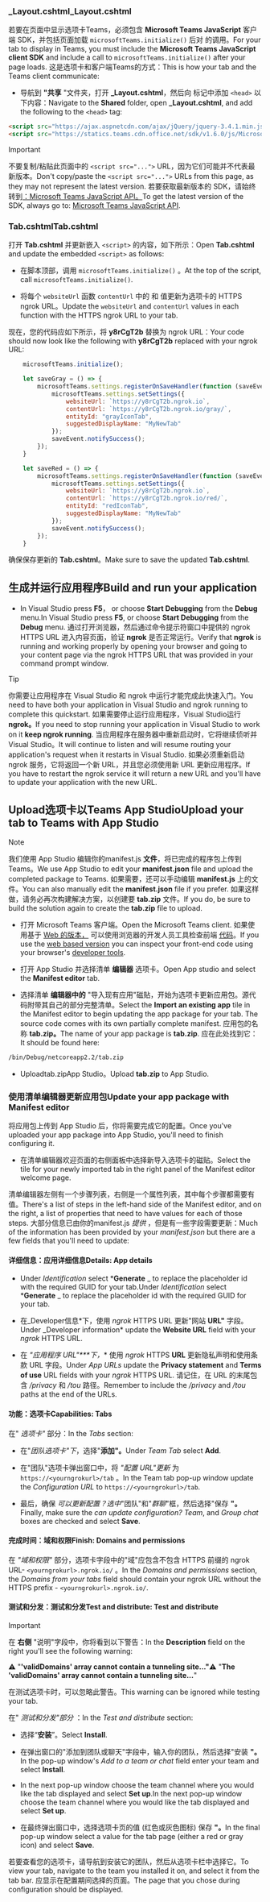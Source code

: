 ### <a name="_layoutcshtml"></a><span data-ttu-id="c6cb1-101">_Layout.cshtml</span><span class="sxs-lookup"><span data-stu-id="c6cb1-101">_Layout.cshtml</span></span>

<span data-ttu-id="c6cb1-102">若要在页面中显示选项卡Teams，必须包含 **Microsoft Teams JavaScript** 客户端 SDK，并包括页面加载 `microsoftTeams.initialize()` 后对 的调用。</span><span class="sxs-lookup"><span data-stu-id="c6cb1-102">For your tab to display in Teams, you must include the **Microsoft Teams JavaScript client SDK** and include a call to `microsoftTeams.initialize()` after your page loads.</span></span> <span data-ttu-id="c6cb1-103">这是选项卡和客户端Teams的方式：</span><span class="sxs-lookup"><span data-stu-id="c6cb1-103">This is how your tab and the Teams client communicate:</span></span>

- <span data-ttu-id="c6cb1-104">导航到 **"共享** "文件夹，打开 **_Layout.cshtml**，然后向 标记中添加 `<head>` 以下内容：</span><span class="sxs-lookup"><span data-stu-id="c6cb1-104">Navigate to the **Shared** folder, open **_Layout.cshtml**, and add the following to the `<head>` tag:</span></span>

```html
<script src="https://ajax.aspnetcdn.com/ajax/jQuery/jquery-3.4.1.min.js"></script>
<script src="https://statics.teams.cdn.office.net/sdk/v1.6.0/js/MicrosoftTeams.min.js"></script>
```

>[!IMPORTANT]
><span data-ttu-id="c6cb1-105">不要复制/粘贴此页面中的 `<script src="...">` URL，因为它们可能并不代表最新版本。</span><span class="sxs-lookup"><span data-stu-id="c6cb1-105">Don't copy/paste the `<script src="...">` URLs from this page, as they may not represent the latest version.</span></span> <span data-ttu-id="c6cb1-106">若要获取最新版本的 SDK，请始终转到[：Microsoft Teams JavaScript API。](https://www.npmjs.com/package/@microsoft/teams-js)</span><span class="sxs-lookup"><span data-stu-id="c6cb1-106">To get the latest version of the SDK, always go to: [Microsoft Teams JavaScript API](https://www.npmjs.com/package/@microsoft/teams-js).</span></span>

### <a name="tabcshtml"></a><span data-ttu-id="c6cb1-107">Tab.cshtml</span><span class="sxs-lookup"><span data-stu-id="c6cb1-107">Tab.cshtml</span></span>

<span data-ttu-id="c6cb1-108">打开 **Tab.cshtml** 并更新嵌入 `<script>` 的内容，如下所示：</span><span class="sxs-lookup"><span data-stu-id="c6cb1-108">Open **Tab.cshtml** and update the embedded `<script>` as follows:</span></span>

- <span data-ttu-id="c6cb1-109">在脚本顶部，调用 `microsoftTeams.initialize()` 。</span><span class="sxs-lookup"><span data-stu-id="c6cb1-109">At the top of the script, call `microsoftTeams.initialize()`.</span></span>

- <span data-ttu-id="c6cb1-110">将每个 `websiteUrl` 函数 `contentUrl` 中的 和 值更新为选项卡的 HTTPS ngrok URL。</span><span class="sxs-lookup"><span data-stu-id="c6cb1-110">Update the `websiteUrl` and `contentUrl` values in each function with the HTTPS ngrok URL to your tab.</span></span>

<span data-ttu-id="c6cb1-111">现在，您的代码应如下所示，将 **y8rCgT2b** 替换为 ngrok URL：</span><span class="sxs-lookup"><span data-stu-id="c6cb1-111">Your code should now look like the following with **y8rCgT2b** replaced with your ngrok URL:</span></span>

```javascript
    microsoftTeams.initialize();

    let saveGray = () => {
        microsoftTeams.settings.registerOnSaveHandler(function (saveEvent) {
            microsoftTeams.settings.setSettings({
                websiteUrl: `https://y8rCgT2b.ngrok.io`,
                contentUrl: `https://y8rCgT2b.ngrok.io/gray/`,
                entityId: "grayIconTab",
                suggestedDisplayName: "MyNewTab"
            });
            saveEvent.notifySuccess();
        });
    }

    let saveRed = () => {
        microsoftTeams.settings.registerOnSaveHandler(function (saveEvent) {
            microsoftTeams.settings.setSettings({
                websiteUrl: `https://y8rCgT2b.ngrok.io`,
                contentUrl: `https://y8rCgT2b.ngrok.io/red/`,
                entityId: "redIconTab",
                suggestedDisplayName: "MyNewTab"
            });
            saveEvent.notifySuccess();
        });
    }
```

<span data-ttu-id="c6cb1-112">确保保存更新的 **Tab.cshtml**。</span><span class="sxs-lookup"><span data-stu-id="c6cb1-112">Make sure to save the updated **Tab.cshtml**.</span></span>

## <a name="build-and-run-your-application"></a><span data-ttu-id="c6cb1-113">生成并运行应用程序</span><span class="sxs-lookup"><span data-stu-id="c6cb1-113">Build and run your application</span></span>

- <span data-ttu-id="c6cb1-114">In Visual Studio press **F5**， or choose **Start Debugging** from the **Debug** menu.</span><span class="sxs-lookup"><span data-stu-id="c6cb1-114">In Visual Studio press **F5**, or choose **Start Debugging** from the **Debug** menu.</span></span> <span data-ttu-id="c6cb1-115">通过打开浏览器，然后通过命令提示符窗口中提供的 ngrok HTTPS URL 进入内容页面，验证 **ngrok** 是否正常运行。</span><span class="sxs-lookup"><span data-stu-id="c6cb1-115">Verify that **ngrok** is running and working properly by opening your browser and going to your content page via the ngrok HTTPS URL that was provided in your command prompt window.</span></span>

>[!TIP]
><span data-ttu-id="c6cb1-116">你需要让应用程序在 Visual Studio 和 ngrok 中运行才能完成此快速入门。</span><span class="sxs-lookup"><span data-stu-id="c6cb1-116">You need to have both your application in Visual Studio and ngrok running to complete this quickstart.</span></span> <span data-ttu-id="c6cb1-117">如果需要停止运行应用程序，Visual Studio运行 **ngrok。**</span><span class="sxs-lookup"><span data-stu-id="c6cb1-117">If you need to stop running your application in Visual Studio to work on it **keep ngrok running**.</span></span> <span data-ttu-id="c6cb1-118">当应用程序在服务器中重新启动时，它将继续侦听并Visual Studio。</span><span class="sxs-lookup"><span data-stu-id="c6cb1-118">It will continue to listen and will resume routing your application's request when it restarts in Visual Studio.</span></span> <span data-ttu-id="c6cb1-119">如果必须重新启动 ngrok 服务，它将返回一个新 URL，并且您必须使用新 URL 更新应用程序。</span><span class="sxs-lookup"><span data-stu-id="c6cb1-119">If you have to restart the ngrok service it will return a new URL and you'll have to update your application with the new URL.</span></span>

## <a name="upload-your-tab-to-teams-with-app-studio"></a><span data-ttu-id="c6cb1-120">Upload选项卡以Teams App Studio</span><span class="sxs-lookup"><span data-stu-id="c6cb1-120">Upload your tab to Teams with App Studio</span></span>

>[!Note]
> <span data-ttu-id="c6cb1-121">我们使用 App Studio 编辑你的manifest.js **文件**，将已完成的程序包上传到Teams。</span><span class="sxs-lookup"><span data-stu-id="c6cb1-121">We use App Studio to edit your **manifest.json** file and upload the completed package to Teams.</span></span> <span data-ttu-id="c6cb1-122">如果需要，还可以手动编辑 **manifest.js** 上的文件。</span><span class="sxs-lookup"><span data-stu-id="c6cb1-122">You can also manually edit the **manifest.json** file if you prefer.</span></span> <span data-ttu-id="c6cb1-123">如果这样做，请务必再次构建解决方案，以创建要 **tab.zip** 文件。</span><span class="sxs-lookup"><span data-stu-id="c6cb1-123">If you do, be sure to build the solution again to create the **tab.zip** file to upload.</span></span>

- <span data-ttu-id="c6cb1-124">打开 Microsoft Teams 客户端。</span><span class="sxs-lookup"><span data-stu-id="c6cb1-124">Open the Microsoft Teams client.</span></span> <span data-ttu-id="c6cb1-125">如果使用基于 [Web 的版本，](https://teams.microsoft.com) 可以使用浏览器的开发人员工具检查前端 [代码](~/tabs/how-to/developer-tools.md)。</span><span class="sxs-lookup"><span data-stu-id="c6cb1-125">If you use the [web based version](https://teams.microsoft.com) you can inspect your front-end code using your browser's [developer tools](~/tabs/how-to/developer-tools.md).</span></span>

- <span data-ttu-id="c6cb1-126">打开 App Studio 并选择清单 **编辑器** 选项卡。</span><span class="sxs-lookup"><span data-stu-id="c6cb1-126">Open App studio and select the **Manifest editor** tab.</span></span>

- <span data-ttu-id="c6cb1-127">选择清单 **编辑器中的** "导入现有应用"磁贴，开始为选项卡更新应用包。源代码附带其自己的部分完整清单。</span><span class="sxs-lookup"><span data-stu-id="c6cb1-127">Select the **Import an existing app** tile in the Manifest editor to begin updating the app package for your tab. The source code comes with its own partially complete manifest.</span></span> <span data-ttu-id="c6cb1-128">应用包的名称 **tab.zip。**</span><span class="sxs-lookup"><span data-stu-id="c6cb1-128">The name of your app package is **tab.zip**.</span></span> <span data-ttu-id="c6cb1-129">应在此处找到它：</span><span class="sxs-lookup"><span data-stu-id="c6cb1-129">It should be found here:</span></span>

```bash
/bin/Debug/netcoreapp2.2/tab.zip
```

- <span data-ttu-id="c6cb1-130">Uploadtab.zipApp  Studio。</span><span class="sxs-lookup"><span data-stu-id="c6cb1-130">Upload **tab.zip** to App Studio.</span></span>

### <a name="update-your-app-package-with-manifest-editor"></a><span data-ttu-id="c6cb1-131">使用清单编辑器更新应用包</span><span class="sxs-lookup"><span data-stu-id="c6cb1-131">Update your app package with Manifest editor</span></span>

<span data-ttu-id="c6cb1-132">将应用包上传到 App Studio 后，你将需要完成它的配置。</span><span class="sxs-lookup"><span data-stu-id="c6cb1-132">Once you've uploaded your app package into App Studio, you'll need to finish configuring it.</span></span>

- <span data-ttu-id="c6cb1-133">在清单编辑器欢迎页面的右侧面板中选择新导入选项卡的磁贴。</span><span class="sxs-lookup"><span data-stu-id="c6cb1-133">Select the tile for your newly imported tab in the right panel of the Manifest editor welcome page.</span></span>

<span data-ttu-id="c6cb1-134">清单编辑器左侧有一个步骤列表，右侧是一个属性列表，其中每个步骤都需要有值。</span><span class="sxs-lookup"><span data-stu-id="c6cb1-134">There's a list of steps in the left-hand side of the Manifest editor, and on the right, a list of properties that need to have values for each of those steps.</span></span> <span data-ttu-id="c6cb1-135">大部分信息已由你的manifest.js *提供* ，但是有一些字段需要更新：</span><span class="sxs-lookup"><span data-stu-id="c6cb1-135">Much of the information has been provided by your *manifest.json* but there are a few fields that you'll need to update:</span></span>

#### <a name="details-app-details"></a><span data-ttu-id="c6cb1-136">详细信息：应用详细信息</span><span class="sxs-lookup"><span data-stu-id="c6cb1-136">Details: App details</span></span>

- <span data-ttu-id="c6cb1-137">Under *Identification* select \***Generate** _ to replace the placeholder id with the required GUID for your tab.</span><span class="sxs-lookup"><span data-stu-id="c6cb1-137">Under *Identification* select \***Generate** _ to replace the placeholder id with the required GUID for your tab.</span></span>

- <span data-ttu-id="c6cb1-138">在_Developer信息\*下，使用 *ngrok* HTTPS URL 更新"网站 **URL"** 字段。</span><span class="sxs-lookup"><span data-stu-id="c6cb1-138">Under _Developer information\* update the **Website URL** field with your *ngrok* HTTPS URL.</span></span>

- <span data-ttu-id="c6cb1-139">在 *"应用程序 URL"\*\*\*下，*\* 使用 *ngrok* HTTPS **URL** 更新隐私声明和使用条款 URL 字段。</span><span class="sxs-lookup"><span data-stu-id="c6cb1-139">Under *App URLs* update the **Privacy statement** and **Terms of use** URL fields with your *ngrok* HTTPS URL.</span></span> <span data-ttu-id="c6cb1-140">请记住，在 URL 的末尾包含 */privacy* 和 */tou* 路径。</span><span class="sxs-lookup"><span data-stu-id="c6cb1-140">Remember to include the */privacy* and */tou* paths at the end of the URLs.</span></span>

#### <a name="capabilities-tabs"></a><span data-ttu-id="c6cb1-141">功能：选项卡</span><span class="sxs-lookup"><span data-stu-id="c6cb1-141">Capabilities: Tabs</span></span>

<span data-ttu-id="c6cb1-142">在" *选项卡"* 部分：</span><span class="sxs-lookup"><span data-stu-id="c6cb1-142">In the *Tabs* section:</span></span>

- <span data-ttu-id="c6cb1-143">在"*团队选项卡"下*，选择"**添加"。**</span><span class="sxs-lookup"><span data-stu-id="c6cb1-143">Under *Team Tab* select **Add**.</span></span>

- <span data-ttu-id="c6cb1-144">在"团队"选项卡弹出窗口中，将 *"配置 URL"更新* 为 `https://<yourngrokurl>/tab` 。</span><span class="sxs-lookup"><span data-stu-id="c6cb1-144">In the Team tab pop-up window update the *Configuration URL* to `https://<yourngrokurl>/tab`.</span></span>

- <span data-ttu-id="c6cb1-145">最后，确保 *可以更新配置？选中*"团队"和"*群聊*"框，然后选择"保存 **"。**</span><span class="sxs-lookup"><span data-stu-id="c6cb1-145">Finally, make sure the *can update configuration? Team*, and *Group chat* boxes are checked and select **Save**.</span></span>

#### <a name="finish-domains-and-permissions"></a><span data-ttu-id="c6cb1-146">完成时间：域和权限</span><span class="sxs-lookup"><span data-stu-id="c6cb1-146">Finish: Domains and permissions</span></span>

<span data-ttu-id="c6cb1-147">在 *"域和权限"* 部分，选项卡字段中的"域"应包含不包含 HTTPS 前缀的 ngrok URL- `<yourngrokurl>.ngrok.io/` 。</span><span class="sxs-lookup"><span data-stu-id="c6cb1-147">In the *Domains and permissions* section, the *Domains from your tabs* field should contain your ngrok URL without the HTTPS prefix - `<yourngrokurl>.ngrok.io/`.</span></span>

#### <a name="test-and-distribute-test-and-distribute"></a><span data-ttu-id="c6cb1-148">测试和分发：测试和分发</span><span class="sxs-lookup"><span data-stu-id="c6cb1-148">Test and distribute: Test and distribute</span></span>

>[!IMPORTANT]
><span data-ttu-id="c6cb1-149">在 **右侧** "说明"字段中，你将看到以下警告：</span><span class="sxs-lookup"><span data-stu-id="c6cb1-149">In the **Description** field on the right you'll see the following warning:</span></span>
>
><span data-ttu-id="c6cb1-150">&#9888; "**'validDomains' array cannot contain a tunneling site..."**</span><span class="sxs-lookup"><span data-stu-id="c6cb1-150">&#9888; "**The 'validDomains' array cannot contain a tunneling site...**"</span></span>
>
><span data-ttu-id="c6cb1-151">在测试选项卡时，可以忽略此警告。</span><span class="sxs-lookup"><span data-stu-id="c6cb1-151">This warning can be ignored while testing your tab.</span></span>

<span data-ttu-id="c6cb1-152">在" *测试和分发"部分* ：</span><span class="sxs-lookup"><span data-stu-id="c6cb1-152">In the *Test and distribute* section:</span></span>

- <span data-ttu-id="c6cb1-153">选择“**安装**”。</span><span class="sxs-lookup"><span data-stu-id="c6cb1-153">Select **Install**.</span></span>

- <span data-ttu-id="c6cb1-154">在弹出窗口的"添加到团队或聊天"字段中，输入你的团队，然后选择"安装 **"。**</span><span class="sxs-lookup"><span data-stu-id="c6cb1-154">In the pop-up window's *Add to a team or chat* field enter your team and select **Install**.</span></span>

- <span data-ttu-id="c6cb1-155">In the next pop-up window choose the team channel where you would like the tab displayed and select **Set up**.</span><span class="sxs-lookup"><span data-stu-id="c6cb1-155">In the next pop-up window choose the team channel where you would like the tab displayed and select **Set up**.</span></span>

- <span data-ttu-id="c6cb1-156">在最终弹出窗口中，选择选项卡页的值 (红色或灰色图标) 保存 **"。**</span><span class="sxs-lookup"><span data-stu-id="c6cb1-156">In the final pop-up window select a value for the tab page (either a red or gray icon) and select **Save**.</span></span>

<span data-ttu-id="c6cb1-157">若要查看您的选项卡，请导航到安装它的团队，然后从选项卡栏中选择它。</span><span class="sxs-lookup"><span data-stu-id="c6cb1-157">To view your tab, navigate to the team you installed it on, and select it from the tab bar.</span></span> <span data-ttu-id="c6cb1-158">应显示在配置期间选择的页面。</span><span class="sxs-lookup"><span data-stu-id="c6cb1-158">The page that you chose during configuration should be displayed.</span></span>
